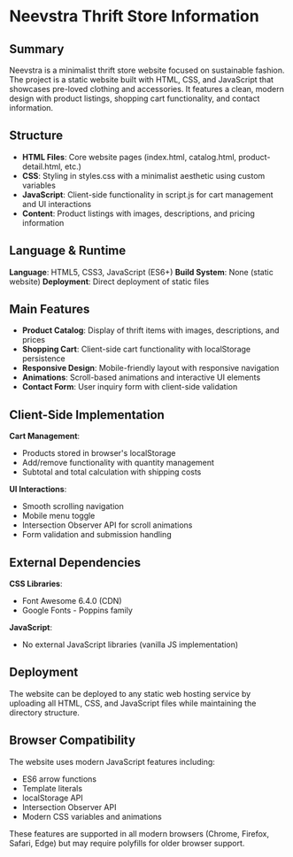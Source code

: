 # Neevstra Thrift Store Information

## Summary
Neevstra is a minimalist thrift store website focused on sustainable fashion. The project is a static website built with HTML, CSS, and JavaScript that showcases pre-loved clothing and accessories. It features a clean, modern design with product listings, shopping cart functionality, and contact information.

## Structure
- **HTML Files**: Core website pages (index.html, catalog.html, product-detail.html, etc.)
- **CSS**: Styling in styles.css with a minimalist aesthetic using custom variables
- **JavaScript**: Client-side functionality in script.js for cart management and UI interactions
- **Content**: Product listings with images, descriptions, and pricing information

## Language & Runtime
**Language**: HTML5, CSS3, JavaScript (ES6+)
**Build System**: None (static website)
**Deployment**: Direct deployment of static files

## Main Features
- **Product Catalog**: Display of thrift items with images, descriptions, and prices
- **Shopping Cart**: Client-side cart functionality with localStorage persistence
- **Responsive Design**: Mobile-friendly layout with responsive navigation
- **Animations**: Scroll-based animations and interactive UI elements
- **Contact Form**: User inquiry form with client-side validation

## Client-Side Implementation
**Cart Management**:
- Products stored in browser's localStorage
- Add/remove functionality with quantity management
- Subtotal and total calculation with shipping costs

**UI Interactions**:
- Smooth scrolling navigation
- Mobile menu toggle
- Intersection Observer API for scroll animations
- Form validation and submission handling

## External Dependencies
**CSS Libraries**:
- Font Awesome 6.4.0 (CDN)
- Google Fonts - Poppins family

**JavaScript**:
- No external JavaScript libraries (vanilla JS implementation)

## Deployment
The website can be deployed to any static web hosting service by uploading all HTML, CSS, and JavaScript files while maintaining the directory structure.

## Browser Compatibility
The website uses modern JavaScript features including:
- ES6 arrow functions
- Template literals
- localStorage API
- Intersection Observer API
- Modern CSS variables and animations

These features are supported in all modern browsers (Chrome, Firefox, Safari, Edge) but may require polyfills for older browser support.